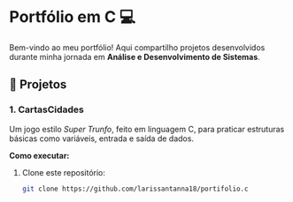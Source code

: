 # Portfólio em C 💻

Bem-vindo ao meu portfólio! Aqui compartilho projetos desenvolvidos durante minha jornada em **Análise e Desenvolvimento de Sistemas**.

## 🚀 Projetos

### 1. CartasCidades
Um jogo estilo *Super Trunfo*, feito em linguagem C, para praticar estruturas básicas como variáveis, entrada e saída de dados.

**Como executar:**
1. Clone este repositório:
   ```bash
   git clone https://github.com/larissantanna18/portifolio.c
  
